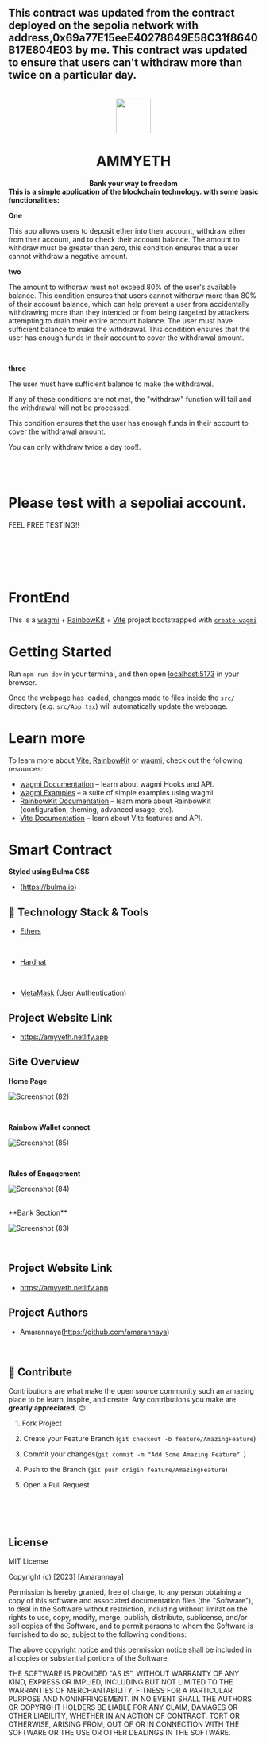 ## This contract was updated from the contract deployed on the sepolia network with address,0x69a77E15eeE40278649E58C31f8640B17E804E03 by me. This contract was updated to ensure that users can't withdraw more than twice on a particular day.

<br>
<div align="center">
    <img src="public/logo.gif" height="70" alt="">
    <h1>AMMYETH</h1>
    <strong align="center">Bank your way to freedom </strong>
</div>
<strong>This is a simple application of the blockchain technology. with some basic functionalities:</strong>
<br> 

**One**

This app allows users to deposit ether into their account, withdraw ether from their account, and to check their account balance. The amount to withdraw must be greater than zero, this condition ensures that a user cannot withdraw a negative amount.
<br>


**two**

The amount to withdraw must not exceed 80% of the user's available balance. This condition ensures that users cannot withdraw more than 80% of their account balance, which can help prevent a user from accidentally withdrawing more than they intended or from being targeted by attackers attempting to drain their entire account balance. The user must have sufficient balance to make the withdrawal. This condition ensures that the user has enough funds in their account to cover the withdrawal amount.


<br>

**three**

The user must have sufficient balance to make the withdrawal.

If any of these conditions are not met, the "withdraw" function will fail and the withdrawal will not be processed.

This condition ensures that the user has enough funds in their account to cover the withdrawal amount.

You can only withdraw twice a day too!!.

<br>

<br>

# Please test with a sepoliai account.
FEEL FREE TESTING!! 
<br> <br>

<br>
<br>
<br>

# FrontEnd

This is a [wagmi](https://wagmi.sh) + [RainbowKit](https://rainbowkit.com) + [Vite](https://vitejs.dev/) project bootstrapped with [`create-wagmi`](https://github.com/wagmi-dev/wagmi/tree/main/packages/create-wagmi)

# Getting Started

Run `npm run dev` in your terminal, and then open [localhost:5173](http://localhost:5173) in your browser.

Once the webpage has loaded, changes made to files inside the `src/` directory (e.g. `src/App.tsx`) will automatically update the webpage.

# Learn more

To learn more about [Vite](https://vitejs.dev/), [RainbowKit](https://rainbowkit.com) or [wagmi](https://wagmi.sh), check out the following resources:

- [wagmi Documentation](https://wagmi.sh) – learn about wagmi Hooks and API.
- [wagmi Examples](https://wagmi.sh/examples/connect-wallet) – a suite of simple examples using wagmi.
- [RainbowKit Documentation](https://rainbowkit.com/docs/introduction) – learn more about RainbowKit (configuration, theming, advanced usage, etc).
- [Vite Documentation](https://vitejs.dev/) – learn about Vite features and API.


# Smart Contract

**Styled using Bulma CSS**
- (https://bulma.io)


## 🔧 Technology Stack & Tools



- [Ethers](https://docs.ethers.io/)
<br/>

- [Hardhat](https://hardhat.org/)
<br/>

- [MetaMask]() (User Authentication)

## **Project Website Link**

- https://amyyeth.netlify.app




## **Site Overview**

**Home Page**

![Screenshot (82)](https://user-images.githubusercontent.com/93910020/228502525-3e56bb4e-7b00-424c-955f-f7dbcd956803.png)





<br/>

**Rainbow Wallet connect**

![Screenshot (85)](https://user-images.githubusercontent.com/93910020/228502599-acd4d5a8-d574-4c80-aa5c-78100bf05a81.png)


<br/>

**Rules of Engagement**

![Screenshot (84)](https://user-images.githubusercontent.com/93910020/228502659-8924f404-daea-4c81-96b4-2c2b0fcc018b.png)


<br/>
**Bank Section**

![Screenshot (83)](https://user-images.githubusercontent.com/93910020/228502750-7f44960d-740f-4384-896e-1db35acae811.png)


<br/>







## **Project Website Link**

- https://amyyeth.netlify.app

## **Project Authors**

- Amarannaya(https://github.com/amarannaya) 
<br/>


## 🤝 Contribute
Contributions are what make the open source community such an amazing place to be learn, inspire, and create. Any contributions you make are <strong>greatly appreciated</strong>. 😊
<p>
&emsp;1. Fork Project

</p>
<p>

&emsp;2. Create your Feature Branch (`git checkout -b feature/AmazingFeature`)
</p>

<p>

&emsp;3. Commit your changes(`git commit -m "Add Some Amazing Feature" `)
</p>

<p>

&emsp;4. Push to the Branch (`git push origin feature/AmazingFeature`)
</p>

<p>
&emsp;5. Open a Pull Request

</p>






<br/>
<br/>
<br/>


## **License**

MIT License

Copyright (c) [2023] [Amarannaya]

Permission is hereby granted, free of charge, to any person obtaining a copy
of this software and associated documentation files (the "Software"), to deal
in the Software without restriction, including without limitation the rights
to use, copy, modify, merge, publish, distribute, sublicense, and/or sell
copies of the Software, and to permit persons to whom the Software is
furnished to do so, subject to the following conditions:

The above copyright notice and this permission notice shall be included in all
copies or substantial portions of the Software.

THE SOFTWARE IS PROVIDED "AS IS", WITHOUT WARRANTY OF ANY KIND, EXPRESS OR
IMPLIED, INCLUDING BUT NOT LIMITED TO THE WARRANTIES OF MERCHANTABILITY,
FITNESS FOR A PARTICULAR PURPOSE AND NONINFRINGEMENT. IN NO EVENT SHALL THE
AUTHORS OR COPYRIGHT HOLDERS BE LIABLE FOR ANY CLAIM, DAMAGES OR OTHER
LIABILITY, WHETHER IN AN ACTION OF CONTRACT, TORT OR OTHERWISE, ARISING FROM,
OUT OF OR IN CONNECTION WITH THE SOFTWARE OR THE USE OR OTHER DEALINGS IN THE
SOFTWARE.
